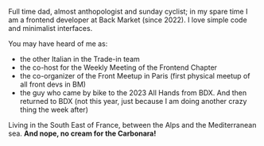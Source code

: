 Full time dad, almost anthopologist and sunday cyclist; in my spare time I am a frontend developer at Back Market (since 2022).
I love simple code and minimalist interfaces.

You may have heard of me as:

- the other Italian in the Trade-in team 
- the co-host for the Weekly Meeting of the Frontend Chapter
- the co-organizer of the Front Meetup in Paris (first physical meetup of all front devs in BM)
- the guy who came by bike to the 2023 All Hands from BDX. And then returned to BDX (not this year, just because I am doing another crazy thing the week after)  

Living in the South East of France, between the Alps and the Mediterranean sea.
**And nope, no cream for the Carbonara!**